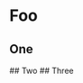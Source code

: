 # Foo

## One
<HelloWorld msg="111111111111111111111" class="font-bold"/>
## Two
<HelloWorld msg="222222222222222222222" class="italic"/>
## Three
<HelloWorld msg="333333333333333333333"  class="text-teal-700"/>
